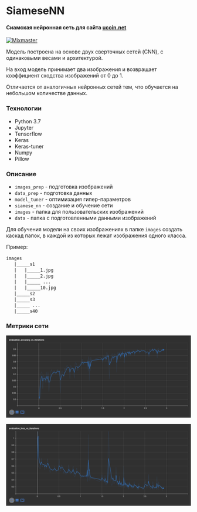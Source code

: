 # SiameseNN

#### Cиамская нейронная сеть для сайта [ucoin.net](ucoin.net)

[![Mixmaster](https://img.shields.io/badge/Developed%20by-mixmaster-blue?style=for-the-badge)](https://github.com/mixma5ter)

Модель построена на основе двух сверточных сетей (CNN), с одинаковыми весами и архитектурой.

На вход модель принимает два изображения и возвращает коэффициент сходства изображений от 0 до 1.

Отличается от аналогичных нейронных сетей тем, что обучается на небольшом количестве данных.

### Технологии

* Python 3.7
* Jupyter
* Tensorflow
* Keras
* Keras-tuner
* Numpy
* Pillow

### Описание

* `images_prep` - подготовка изображений
* `data_prep` - подготовка данных
* `model_tuner` - оптимизация гипер-параметров
* `siamese_nn` - создание и обучение сети
* `images` - папка для пользовательских изображений
* `data` - папка с подготовленными данными изображений

Для обучения модели на своих изображениях в папке `images` создать каскад папок, в каждой из которых лежат изображения одного класса.

Пример:
```
images
   |_____s1
   |   |_____1.jpg
   |   |_____2.jpg
   |   |_____ ...
   |   |_____10.jpg
   |_____s2
   |_____s3
   |_____ ...
   |_____s40
```

### Метрики сети

![Accuracies](docs/acc.png)

![Losses](docs/loss.png)
